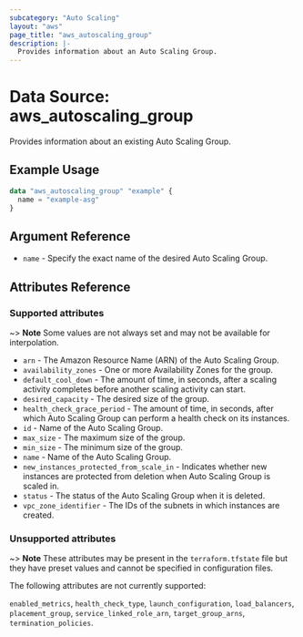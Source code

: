 ```yaml
---
subcategory: "Auto Scaling"
layout: "aws"
page_title: "aws_autoscaling_group"
description: |-
  Provides information about an Auto Scaling Group.
---
```


# Data Source: aws_autoscaling_group

Provides information about an existing Auto Scaling Group.

## Example Usage

```terraform
data "aws_autoscaling_group" "example" {
  name = "example-asg"
}
```

## Argument Reference

* `name` - Specify the exact name of the desired Auto Scaling Group.

## Attributes Reference

### Supported attributes

~> **Note** Some values are not always set and may not be available for interpolation.

* `arn` - The Amazon Resource Name (ARN) of the Auto Scaling Group.
* `availability_zones` - One or more Availability Zones for the group.
* `default_cool_down` - The amount of time, in seconds, after a scaling activity completes before another scaling activity can start.
* `desired_capacity` - The desired size of the group.
* `health_check_grace_period` - The amount of time, in seconds, after which Auto Scaling Group can perform a health check on its instances.
* `id` - Name of the Auto Scaling Group.
* `max_size` - The maximum size of the group.
* `min_size` - The minimum size of the group.
* `name` - Name of the Auto Scaling Group.
* `new_instances_protected_from_scale_in` - Indicates whether new instances are protected from deletion when Auto Scaling Group is scaled in.
* `status` -  The status of the Auto Scaling Group when it is deleted.
* `vpc_zone_identifier` - The IDs of the subnets in which instances are created.

### Unsupported attributes

~> **Note** These attributes may be present in the `terraform.tfstate` file but they have preset values and cannot be specified in configuration files.

The following attributes are not currently supported:

`enabled_metrics`, `health_check_type`, `launch_configuration`, `load_balancers`, `placement_group`, `service_linked_role_arn`, `target_group_arns`, `termination_policies`.
